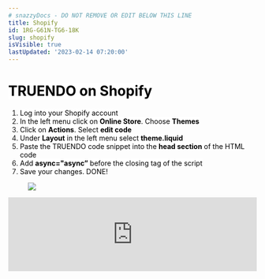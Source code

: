 ```yaml
---
# snazzyDocs - DO NOT REMOVE OR EDIT BELOW THIS LINE
title: Shopify
id: 1RG-G61N-TG6-18K
slug: shopify
isVisible: true
lastUpdated: '2023-02-14 07:20:00'
---
```

# <span style="color:rgb(0, 0, 0);"><span style="background-color:rgb(255, 255, 255);">TRUENDO on Shopify</span></span>

1. <span style="color:rgb(0, 0, 0);"><span style="background-color:rgb(255, 255, 255);">Log into your Shopify account</span></span>
2. <span style="color:rgb(0, 0, 0);"><span style="background-color:rgb(255, 255, 255);">In the left menu click on </span></span>**<span style="color:rgb(0, 0, 0);"><span style="background-color:rgb(255, 255, 255);">Online Store</span></span>**<span style="color:rgb(0, 0, 0);"><span style="background-color:rgb(255, 255, 255);">. Choose </span></span>**<span style="color:rgb(0, 0, 0);"><span style="background-color:rgb(255, 255, 255);">Themes</span></span>**
3. <span style="color:rgb(0, 0, 0);"><span style="background-color:rgb(255, 255, 255);">Click on </span></span>**<span style="color:rgb(0, 0, 0);"><span style="background-color:rgb(255, 255, 255);">Actions</span></span>**<span style="color:rgb(0, 0, 0);"><span style="background-color:rgb(255, 255, 255);">. Select </span></span>**<span style="color:rgb(0, 0, 0);"><span style="background-color:rgb(255, 255, 255);">edit code</span></span>**
4. <span style="color:rgb(0, 0, 0);"><span style="background-color:rgb(255, 255, 255);">Under </span></span>**<span style="color:rgb(0, 0, 0);"><span style="background-color:rgb(255, 255, 255);">Layout</span></span>**<span style="color:rgb(0, 0, 0);"><span style="background-color:rgb(255, 255, 255);"> in the left menu select </span></span>**<span style="color:rgb(0, 0, 0);"><span style="background-color:rgb(255, 255, 255);">theme.liquid</span></span>**
5. <span style="color:rgb(0, 0, 0);"><span style="background-color:rgb(255, 255, 255);">Paste the TRUENDO code snippet into the </span></span>**<span style="color:rgb(0, 0, 0);"><span style="background-color:rgb(255, 255, 255);">head section</span></span>**<span style="color:rgb(0, 0, 0);"><span style="background-color:rgb(255, 255, 255);"> of the HTML code</span></span>
6. <span style="color:rgb(0, 0, 0);"><span style="background-color:rgb(255, 255, 255);">Add </span></span>**<span style="color:rgb(0, 0, 0);"><span style="background-color:rgb(255, 255, 255);">async="async”</span></span>**<span style="color:rgb(0, 0, 0);"><span style="background-color:rgb(255, 255, 255);"> before the closing tag of the script</span></span>
7. <span style="color:rgb(0, 0, 0);"><span style="background-color:rgb(255, 255, 255);">Save your changes. DONE!</span></span>

<figure><img src="https://app.snazzydocs.com/storage/users/hEfI2V55cVTdM5ty/docs/G2IomO8914MUXZZJ/images/z8MYx0ekHfZ6ioBG1d4c.gif" /></figure>  
  
<iframe allow="accelerometer; autoplay; encrypted-media; gyroscope; picture-in-picture" allowfullscreen="true" frameborder="0" src="https://www.youtube.com/embed/QYvD5yyxfhI?showinfo=0" width="100%"></iframe>  
  
<br />

<br />